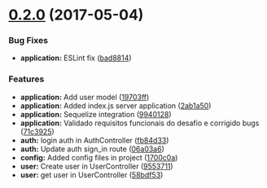 <a name="0.2.0"></a>
# [0.2.0](https://github.com/weberamaral/cs-desafio-node/compare/1700c0a...v0.2.0) (2017-05-04)


### Bug Fixes

* **application:** ESLint fix ([bad8814](https://github.com/weberamaral/cs-desafio-node/commit/bad8814))


### Features

* **application:** Add user model ([19703ff](https://github.com/weberamaral/cs-desafio-node/commit/19703ff))
* **application:** Added index.js server application ([2ab1a50](https://github.com/weberamaral/cs-desafio-node/commit/2ab1a50))
* **application:** Sequelize integration ([9940128](https://github.com/weberamaral/cs-desafio-node/commit/9940128))
* **application:** Validado requisitos funcionais do desafio e corrigido bugs ([71c3925](https://github.com/weberamaral/cs-desafio-node/commit/71c3925))
* **auth:** login auth in AuthController ([fb84d33](https://github.com/weberamaral/cs-desafio-node/commit/fb84d33))
* **auth:** Update auth sign_in route ([06a03a6](https://github.com/weberamaral/cs-desafio-node/commit/06a03a6))
* **config:** Added config files in project ([1700c0a](https://github.com/weberamaral/cs-desafio-node/commit/1700c0a))
* **user:** Create user in UserController ([9553711](https://github.com/weberamaral/cs-desafio-node/commit/9553711))
* **user:** get user in UserController ([58bdf53](https://github.com/weberamaral/cs-desafio-node/commit/58bdf53))




